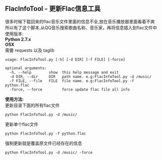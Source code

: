 ## FlacInfoTool - 更新Flac信息工具
很多时候下载回来的flac音乐文件里面的信息不全,放在音乐播放器里面看着不爽  
所以有了这个脚本,从QQ音乐搜索歌曲名称、音乐家，再将信息插入到flac文件中   
使用版本:  
**Python 2.7.x**  
**OSX**  
需要 requests 以及 taglib  

    usage: FlacInfoTool.py [-h] [-d DIR] [-f FILE] [-force]
    
    optional arguments:
      -h, --help        show  this help message and exit
      -d DIR, --dir     DIR   path name. e.g:FlacInfoTool.py -d /music/
      -f FILE, --file   FILE  file name. e.g:FlacInfoTool.py -f python.flac
      -force, --force         force update flac file all info
    
**使用方法:**  
更新目录下面的所有flac文件

    python FlacInfoTool.py -d /music/

更新单个flac文件
 
    python FlacInfoTool.py -f python.flac

强制更新就是覆盖原文件已经存在的信息

    python FlacInfoTool.py -d /music/ -force

